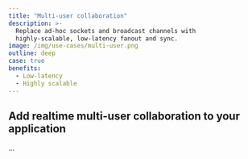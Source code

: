 ```yaml
---
title: "Multi-user collaboration"
description: >-
  Replace ad-hoc sockets and broadcast channels with
  highly-scalable, low-latency fanout and sync.
image: /img/use-cases/multi-user.png
outline: deep
case: true
benefits:
  - Low-latency
  - Highly scalable
---
```


## Add realtime multi-user collaboration to your application


...

